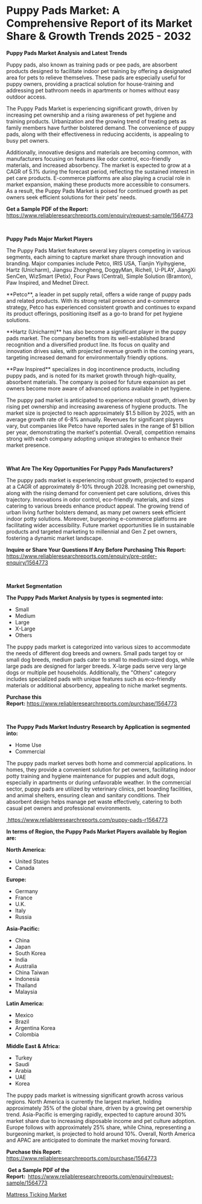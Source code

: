<p><h1>Puppy Pads Market: A Comprehensive Report of its Market Share & Growth Trends 2025 - 2032</h1></p><p><strong>Puppy Pads Market Analysis and Latest Trends</strong></p>
<p><p>Puppy pads, also known as training pads or pee pads, are absorbent products designed to facilitate indoor pet training by offering a designated area for pets to relieve themselves. These pads are especially useful for puppy owners, providing a practical solution for house-training and addressing pet bathroom needs in apartments or homes without easy outdoor access.</p><p>The Puppy Pads Market is experiencing significant growth, driven by increasing pet ownership and a rising awareness of pet hygiene and training products. Urbanization and the growing trend of treating pets as family members have further bolstered demand. The convenience of puppy pads, along with their effectiveness in reducing accidents, is appealing to busy pet owners.</p><p>Additionally, innovative designs and materials are becoming common, with manufacturers focusing on features like odor control, eco-friendly materials, and increased absorbency. The market is expected to grow at a CAGR of 5.1% during the forecast period, reflecting the sustained interest in pet care products. E-commerce platforms are also playing a crucial role in market expansion, making these products more accessible to consumers. As a result, the Puppy Pads Market is poised for continued growth as pet owners seek efficient solutions for their pets’ needs.</p></p>
<p><strong>Get a Sample PDF of the Report:&nbsp;</strong> <a href="https://www.reliableresearchreports.com/enquiry/request-sample/1564773?utm_campaign=2657&utm_medium=2&utm_source=Github&utm_content=ia&utm_term=05042025&utm_id=puppy-pads">https://www.reliableresearchreports.com/enquiry/request-sample/1564773</a></p>
<p>&nbsp;</p>
<p><strong>Puppy Pads Major Market Players</strong></p>
<p><p>The Puppy Pads Market features several key players competing in various segments, each aiming to capture market share through innovation and branding. Major companies include Petco, IRIS USA, Tianjin Yiyihygiene, Hartz (Unicharm), Jiangsu Zhongheng, DoggyMan, Richell, U-PLAY, JiangXi SenCen, WizSmart (Petix), Four Paws (Central), Simple Solution (Bramton), Paw Inspired, and Mednet Direct.</p><p>**Petco**, a leader in pet supply retail, offers a wide range of puppy pads and related products. With its strong retail presence and e-commerce strategy, Petco has experienced consistent growth and continues to expand its product offerings, positioning itself as a go-to brand for pet hygiene solutions.</p><p>**Hartz (Unicharm)** has also become a significant player in the puppy pads market. The company benefits from its well-established brand recognition and a diversified product line. Its focus on quality and innovation drives sales, with projected revenue growth in the coming years, targeting increased demand for environmentally friendly options.</p><p>**Paw Inspired** specializes in dog incontinence products, including puppy pads, and is noted for its market growth through high-quality, absorbent materials. The company is poised for future expansion as pet owners become more aware of advanced options available in pet hygiene.</p><p>The puppy pad market is anticipated to experience robust growth, driven by rising pet ownership and increasing awareness of hygiene products. The market size is projected to reach approximately $1.5 billion by 2025, with an average growth rate of 6-8% annually. Revenues for significant players vary, but companies like Petco have reported sales in the range of $1 billion per year, demonstrating the market's potential. Overall, competition remains strong with each company adopting unique strategies to enhance their market presence.</p></p>
<p>&nbsp;</p>
<p><strong>What Are The Key Opportunities For Puppy Pads Manufacturers?</strong></p>
<p><p>The puppy pads market is experiencing robust growth, projected to expand at a CAGR of approximately 8-10% through 2028. Increasing pet ownership, along with the rising demand for convenient pet care solutions, drives this trajectory. Innovations in odor control, eco-friendly materials, and sizes catering to various breeds enhance product appeal. The growing trend of urban living further bolsters demand, as many pet owners seek efficient indoor potty solutions. Moreover, burgeoning e-commerce platforms are facilitating wider accessibility. Future market opportunities lie in sustainable products and targeted marketing to millennial and Gen Z pet owners, fostering a dynamic market landscape.</p></p>
<p><strong>Inquire or Share Your Questions If Any Before Purchasing This Report:</strong> <a href="https://www.reliableresearchreports.com/enquiry/pre-order-enquiry/1564773?utm_campaign=2657&utm_medium=2&utm_source=Github&utm_content=ia&utm_term=05042025&utm_id=puppy-pads">https://www.reliableresearchreports.com/enquiry/pre-order-enquiry/1564773</a></p>
<p>&nbsp;</p>
<p><strong>Market Segmentation</strong></p>
<p><strong>The Puppy Pads Market Analysis by types is segmented into:</strong></p>
<p><ul><li>Small</li><li>Medium</li><li>Large</li><li>X-Large</li><li>Others</li></ul></p>
<p><p>The puppy pads market is categorized into various sizes to accommodate the needs of different dog breeds and owners. Small pads target toy or small dog breeds, medium pads cater to small to medium-sized dogs, while large pads are designed for larger breeds. X-large pads serve very large dogs or multiple pet households. Additionally, the "Others" category includes specialized pads with unique features such as eco-friendly materials or additional absorbency, appealing to niche market segments.</p></p>
<p><strong>Purchase this Report:&nbsp;</strong><a href="https://www.reliableresearchreports.com/purchase/1564773?utm_campaign=2657&utm_medium=2&utm_source=Github&utm_content=ia&utm_term=05042025&utm_id=puppy-pads">https://www.reliableresearchreports.com/purchase/1564773</a></p>
<p>&nbsp;</p>
<p><strong>The Puppy Pads Market Industry Research by Application is segmented into:</strong></p>
<p><ul><li>Home Use</li><li>Commercial</li></ul></p>
<p><p>The puppy pads market serves both home and commercial applications. In homes, they provide a convenient solution for pet owners, facilitating indoor potty training and hygiene maintenance for puppies and adult dogs, especially in apartments or during unfavorable weather. In the commercial sector, puppy pads are utilized by veterinary clinics, pet boarding facilities, and animal shelters, ensuring clean and sanitary conditions. Their absorbent design helps manage pet waste effectively, catering to both casual pet owners and professional environments.</p></p>
<p><a href="https://www.reliableresearchreports.com/puppy-pads-r1564773?utm_campaign=2657&utm_medium=2&utm_source=Github&utm_content=ia&utm_term=05042025&utm_id=puppy-pads">&nbsp;https://www.reliableresearchreports.com/puppy-pads-r1564773</a></p>
<p><strong>In terms of Region, the Puppy Pads Market Players available by Region are:</strong></p>
<p>
    <p> <strong> North America: </strong>
        <ul>
            <li>United States</li>
            <li>Canada</li>
        </ul>
        </p> 
    <p> <strong> Europe: </strong>
        <ul>
            <li>Germany</li>
            <li>France</li>
            <li>U.K.</li>
            <li>Italy</li>
            <li>Russia</li>
        </ul>
        </p> 
    <p> <strong> Asia-Pacific: </strong>
        <ul>
            <li>China</li>
            <li>Japan</li>
            <li>South Korea</li>
            <li>India</li>
            <li>Australia</li>
            <li>China Taiwan</li>
            <li>Indonesia</li>
            <li>Thailand</li>
            <li>Malaysia</li>
        </ul>
        </p> 
    <p> <strong> Latin America: </strong>
        <ul>
            <li>Mexico</li>
            <li>Brazil</li>
            <li>Argentina Korea</li>
            <li>Colombia</li>
        </ul>
        </p> 
    <p> <strong> Middle East & Africa: </strong>
        <ul>
            <li>Turkey</li>
            <li>Saudi</li>
            <li>Arabia</li>
            <li>UAE</li>
            <li>Korea</li>
        </ul>
    </p>
    </p>
<p><p>The puppy pads market is witnessing significant growth across various regions. North America is currently the largest market, holding approximately 35% of the global share, driven by a growing pet ownership trend. Asia-Pacific is emerging rapidly, expected to capture around 30% market share due to increasing disposable income and pet culture adoption. Europe follows with approximately 25% share, while China, representing a burgeoning market, is projected to hold around 10%. Overall, North America and APAC are anticipated to dominate the market moving forward.</p></p>
<p><strong>Purchase this Report: </strong><a href="https://www.reliableresearchreports.com/purchase/1564773?utm_campaign=2657&utm_medium=2&utm_source=Github&utm_content=ia&utm_term=05042025&utm_id=puppy-pads">https://www.reliableresearchreports.com/purchase/1564773</a></p>
<p>&nbsp;<strong>Get a Sample PDF of the Report:&nbsp;&nbsp;</strong><a href="https://www.reliableresearchreports.com/enquiry/request-sample/1564773?utm_campaign=2657&utm_medium=2&utm_source=Github&utm_content=ia&utm_term=05042025&utm_id=puppy-pads">https://www.reliableresearchreports.com/enquiry/request-sample/1564773</a></p>
<p><strong></strong></p>
<p><p><a href="https://github.com/waverlyam689/Market-Research-Report-List-1/blob/main/mattress-ticking-market.md?utm_campaign=2657&utm_medium=2&utm_source=Github&utm_content=ia&utm_term=05042025&utm_id=puppy-pads">Mattress Ticking Market</a></p></p>